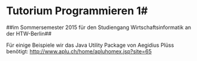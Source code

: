 # Tutorium Programmieren 1#
##im Sommersemester 2015 für den Studiengang Wirtschaftsinformatik an der HTW-Berlin##

Für einige Beispiele wir das Java Utility Package von Aegidius Plüss benötigt: http://www.aplu.ch/home/apluhomex.jsp?site=65
